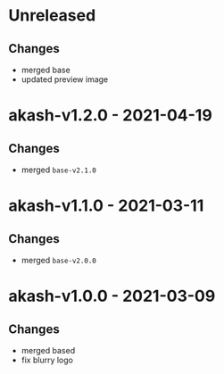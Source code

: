 # Unreleased

## Changes
- merged base
- updated preview image

# akash-v1.2.0 - 2021-04-19

## Changes
- merged `base-v2.1.0`

# akash-v1.1.0 - 2021-03-11

## Changes
- merged `base-v2.0.0`

# akash-v1.0.0 - 2021-03-09

## Changes
- merged based
- fix blurry logo
